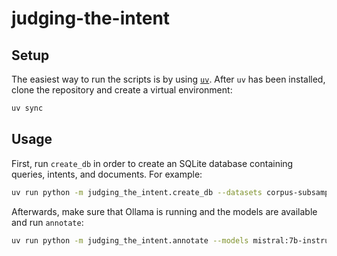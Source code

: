 # judging-the-intent

## Setup

The easiest way to run the scripts is by using [`uv`](https://docs.astral.sh/uv/). After `uv` has been installed, clone the repository and create a virtual environment:

```bash
uv sync
```

## Usage

First, run `create_db` in order to create an SQLite database containing queries, intents, and documents. For example:

```bash
uv run python -m judging_the_intent.create_db --datasets corpus-subsamples/clueweb09/en/trec-web-2009 corpus-subsamples/clueweb09/en/trec-web-2010 --data_dir trec-web/ --db_file data.db
```

Afterwards, make sure that Ollama is running and the models are available and run `annotate`:

```bash
uv run python -m judging_the_intent.annotate --models mistral:7b-instruct --db_file data.db
```
